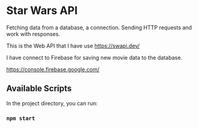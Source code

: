 # Star Wars API

Fetching data from a database, a connection. Sending HTTP requests and work with responses.

This is the Web API that I have use https://swapi.dev/


I have connect to Firebase for saving new movie data to the database.

https://console.firebase.google.com/


## Available Scripts

In the project directory, you can run:

### `npm start`

